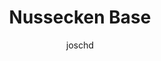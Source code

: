 ---
layout: recipe

title:  "Nussecken Base"
category: dough

author: joschd

# image: käsekuchen_filling.jpg

# prepTime: 30 minutes
# cookTime: 0 minutes
# totalTime: 30 minutes


ingredients:
- 300g flour 
- 1 tsp. baking powder 
- 130g Sugar 
- 2 pack vanille sugar 
- 2 eggs
- 130g butter (or margarine)

directions:
- Sieve flour, baking powder and all sugar onto table into a heap with a dimple on top.
- Add eggs into hole and kneat into a dough.
- Cut butter into pieces, kneat into the dough.
---